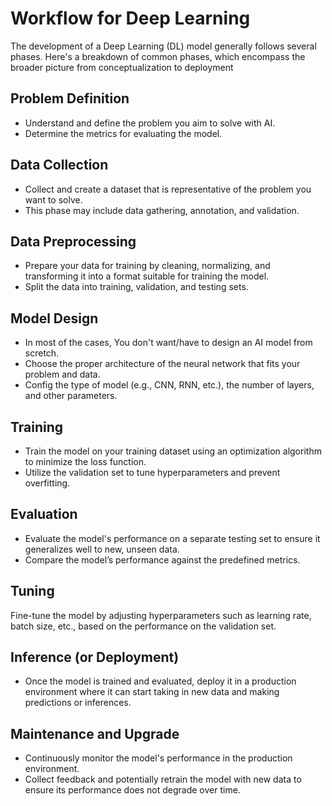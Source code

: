 # Workflow for Deep Learning

The development of a Deep Learning (DL) model generally follows several phases. Here's a breakdown of common phases, which encompass the broader picture from conceptualization to deployment

## Problem Definition

- Understand and define the problem you aim to solve with AI.
- Determine the metrics for evaluating the model.

## Data Collection

- Collect and create a dataset that is representative of the problem you want to solve.
- This phase may include data gathering, annotation, and validation.

## Data Preprocessing

- Prepare your data for training by cleaning, normalizing, and transforming it into a format suitable for training the model.
- Split the data into training, validation, and testing sets.

## Model Design

- In most of the cases, You don't want/have to design an AI model from scretch.
- Choose the proper architecture of the neural network that fits your problem and data.
- Config the type of model (e.g., CNN, RNN, etc.), the number of layers, and other parameters.

## Training

- Train the model on your training dataset using an optimization algorithm to minimize the loss function.
- Utilize the validation set to tune hyperparameters and prevent overfitting.

## Evaluation

- Evaluate the model's performance on a separate testing set to ensure it generalizes well to new, unseen data.
- Compare the model’s performance against the predefined metrics.

## Tuning

Fine-tune the model by adjusting hyperparameters such as learning rate, batch size, etc., based on the performance on the validation set.

## Inference (or Deployment)

- Once the model is trained and evaluated, deploy it in a production environment where it can start taking in new data and making predictions or inferences.

## Maintenance and Upgrade

- Continuously monitor the model's performance in the production environment.
- Collect feedback and potentially retrain the model with new data to ensure its performance does not degrade over time.
